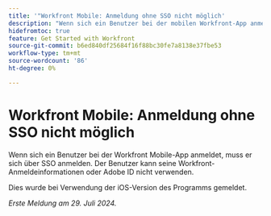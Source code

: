 ```yaml
---
title: '"Workfront Mobile: Anmeldung ohne SSO nicht möglich'
description: "Wenn sich ein Benutzer bei der mobilen Workfront-App anmeldet, muss er sich über SSO anmelden. Der Benutzer kann seine Workfront-Anmeldeinformationen oder Adobe ID nicht verwenden."
hidefromtoc: true
feature: Get Started with Workfront
source-git-commit: b6ed840df25684f16f88bc30fe7a8138e37fbe53
workflow-type: tm+mt
source-wordcount: '86'
ht-degree: 0%

---
```



# Workfront Mobile: Anmeldung ohne SSO nicht möglich

Wenn sich ein Benutzer bei der Workfront Mobile-App anmeldet, muss er sich über SSO anmelden. Der Benutzer kann seine Workfront-Anmeldeinformationen oder Adobe ID nicht verwenden.

Dies wurde bei Verwendung der iOS-Version des Programms gemeldet.

_Erste Meldung am 29. Juli 2024._
